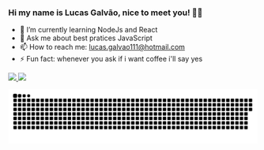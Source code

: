 ###  Hi my name is Lucas Galvão, nice to meet you! 👋🤵

- 📘 I’m currently learning NodeJs and React
- 💬 Ask me about best pratices JavaScript
- 📫 How to reach me: lucas.galvao111@hotmail.com
- ⚡ Fun fact: whenever you ask if i want coffee i'll say yes

<div>
  <a href="https://github.com/LucasJS331">
  <img height="180em" src="https://github-readme-stats.vercel.app/api?username=Lucasjs331&show_icons=true&theme=github_dark&include_all_commits=true&count_private=true"/>
  <img height="180em" src="https://github-readme-stats.vercel.app/api/top-langs/?username=Lucasjs331&layout=compact&langs_count=7&theme=github_dark"/>
</div>
  

  ![Snake animation](https://github.com/LucasJs331/LucasJs331/blob/output/github-contribution-grid-snake.svg)
   

